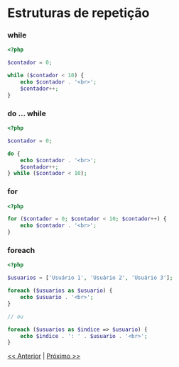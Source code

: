 # Estruturas de repetição

### while

```php
<?php

$contador = 0;

while ($contador < 10) {
    echo $contador . '<br>';
    $contador++;
}

```

### do ... while

```php
<?php

$contador = 0;

do {
    echo $contador . '<br>';
    $contador++;
} while ($contador < 10);

```

### for

```php
<?php

for ($contador = 0; $contador < 10; $contador++) {
    echo $contador . '<br>';
}

```

### foreach

```php
<?php

$usuarios = ['Usuário 1', 'Usuário 2', 'Usuário 3'];

foreach ($usuarios as $usuario) {
    echo $usuario . '<br>';
}

// ou

foreach ($usuarios as $indice => $usuario) {
    echo $indice . ': ' . $usuario . '<br>';
}

```

[<< Anterior](https://github.com/agenciasys/as-capacita/blob/master/PHP-basico/EstruturasCondicionais.md#estruturas-condicionais)
|
[Próximo >>](https://github.com/agenciasys/as-capacita/blob/master/PHP-basico/Funcoes.md#fun%C3%A7%C3%B5es)

